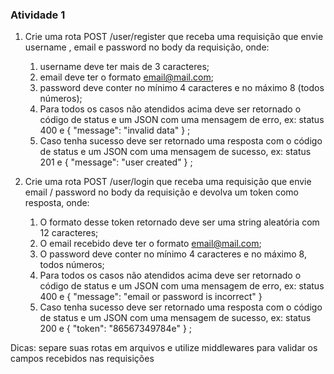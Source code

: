 ### Atividade 1

1. Crie uma rota POST /user/register que receba uma requisição que envie username , email e password no body da requisição, onde:
    1. username deve ter mais de 3 caracteres;
    2. email deve ter o formato email@mail.com;
    3. password deve conter no mínimo 4 caracteres e no máximo 8 (todos números);
    4. Para todos os casos não atendidos acima deve ser retornado o código de status e um JSON com uma mensagem de erro, ex: status 400 e { "message": "invalid data" } ;
    5. Caso tenha sucesso deve ser retornado uma resposta com o código de status e um JSON com uma mensagem de sucesso, ex: status 201 e { "message": "user created" } ;

2. Crie uma rota POST /user/login que receba uma requisição que envie email / password no body da requisição e devolva um token como resposta, onde:
    1. O formato desse token retornado deve ser uma string aleatória com 12 caracteres;
    2. O email recebido deve ter o formato email@mail.com;
    3. O password deve conter no mínimo 4 caracteres e no máximo 8, todos números;
    4. Para todos os casos não atendidos acima deve ser retornado o código de status e um JSON com uma mensagem de erro, ex: status 400 e { "message": "email or password is incorrect" }
    5. Caso tenha sucesso deve ser retornado uma resposta com o código de status e um JSON com uma mensagem de sucesso, ex: status 200 e { "token": "86567349784e" } ;

Dicas: separe suas rotas em arquivos e utilize middlewares para validar os campos recebidos nas requisições